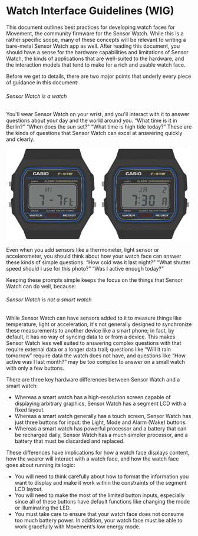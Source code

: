 Watch Interface Guidelines (WIG)
================================

This document outlines best practices for developing watch faces for Movement, the community firmware for the Sensor Watch. While this is a rather specific scope, many of these concepts will be relevant to writing a bare-metal Sensor Watch app as well. After reading this document, you should have a sense for the hardware capabilities and limitations of Sensor Watch, the kinds of applications that are well-suited to the hardware, and the interaction models that tend to make for a rich and usable watch face. 

Before we get to details, there are two major points that underly every piece of guidance in this document:

###### Sensor Watch is a watch

You'll wear Sensor Watch on your wrist, and you'll interact with it to answer questions about your day and the world around you. “What time is it in Berlin?” “When does the sun set?” “What time is high tide today?” These are the kinds of questions that Sensor Watch can excel at answering quickly and clearly. 

![Rendering: two screens of a tide prediction app, showing the high tide of 7.7 feet at 7:30 AM](images/tide-app.png)

Even when you add sensors like a thermometer, light sensor or accelerometer, you should think about how your watch face can answer these kinds of simple questions. “How cold was it last night?” “What shutter speed should I use for this photo?” “Was I active enough today?” 

Keeping these prompts simple keeps the focus on the things that Sensor Watch can do well, because:

###### Sensor Watch is not a smart watch

While Sensor Watch can have sensors added to it to measure things like temperature, light or acceleration, it's not generally designed to synchronize these measurements to another device like a smart phone; in fact, by default, it has no way of syncing data to or from a device. This makes Sensor Watch less well suited to answering complex questions with that require external data or a longer data trail; questions like “Will it rain tomorrow” require data the watch does not have, and questions like “How active was I last month?“ may be too complex to answer on a small watch with only a few buttons.

There are three key hardware differences between Sensor Watch and a smart watch: 

* Whereas a smart watch has a high-resolution screen capable of displaying arbitrary graphics, Sensor Watch has a segment LCD with a fixed layout.
* Whereas a smart watch generally has a touch screen, Sensor Watch has just three buttons for input: the Light, Mode and Alarm (Wake) buttons.
* Whereas a smart watch has powerful processor and a battery that can be recharged daily, Sensor Watch has a much simpler processor, and a battery that must be discarded and replaced. 

These differences have implications for how a watch face displays content, how the wearer will interact with a watch face, and how the watch face goes about running its logic:

* You will need to think carefully about how to format the information you want to display and make it work within the constraints of the segment LCD layout.
* You will need to make the most of the limited button inputs, especially since all of these buttons have default functions like changing the mode or illuminating the LED.
* You must take care to ensure that your watch face does not consume too much battery power. In addition, your watch face must be able to work gracefully with Movement’s low energy mode.
